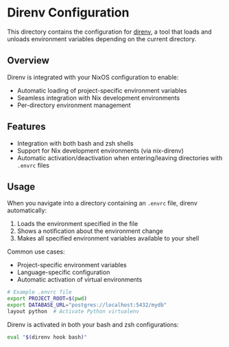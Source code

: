 # Direnv Configuration

This directory contains the configuration for [direnv](https://direnv.net/), a tool that loads and unloads environment variables depending on the current directory.

## Overview

Direnv is integrated with your NixOS configuration to enable:
- Automatic loading of project-specific environment variables
- Seamless integration with Nix development environments
- Per-directory environment management

## Features

- Integration with both bash and zsh shells
- Support for Nix development environments (via nix-direnv)
- Automatic activation/deactivation when entering/leaving directories with `.envrc` files

## Usage

When you navigate into a directory containing an `.envrc` file, direnv automatically:
1. Loads the environment specified in the file
2. Shows a notification about the environment change
3. Makes all specified environment variables available to your shell

Common use cases:
- Project-specific environment variables
- Language-specific configuration
- Automatic activation of virtual environments

```bash
# Example .envrc file
export PROJECT_ROOT=$(pwd)
export DATABASE_URL="postgres://localhost:5432/mydb"
layout python  # Activate Python virtualenv
```

Direnv is activated in both your bash and zsh configurations:
```bash
eval "$(direnv hook bash)"
```